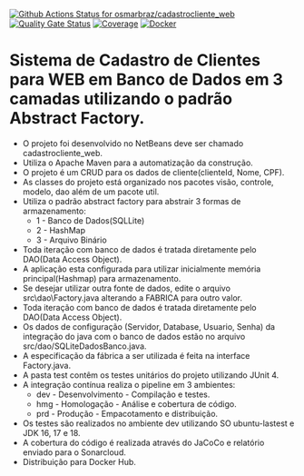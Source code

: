 [![Github Actions Status for osmarbraz/cadastrocliente_web](https://github.com/osmarbraz/cadastrocliente_web/workflows/Integra%C3%A7%C3%A3o%20continua%20de%20Java%20com%20Maven/badge.svg)](https://github.com/osmarbraz/cadastrocliente_web/actions) 
[![Quality Gate Status](https://sonarcloud.io/api/project_badges/measure?project=osmarbraz_cadastrocliente_web&metric=alert_status)](https://sonarcloud.io/summary/new_code?id=osmarbraz_cadastrocliente_web)
[![Coverage](https://sonarcloud.io/api/project_badges/measure?project=osmarbraz_cadastrocliente_web&metric=coverage)](https://sonarcloud.io/component_measures?id=osmarbraz_cadastrocliente_web&metric=coverage)
[![Docker](https://img.shields.io/badge/Docker-build-brightgreen)](https://hub.docker.com/r/osmarbraz/cadastrocliente_web/builds)

# Sistema de Cadastro de Clientes para WEB em Banco de Dados em 3 camadas utilizando o padrão Abstract Factory.
 - O projeto foi desenvolvido no NetBeans deve ser chamado cadastrocliente_web.<br>
 - Utiliza o Apache Maven para a automatização da construção.<br>
 - O projeto é um CRUD para os dados de cliente(clienteId, Nome, CPF).
 - As classes do projeto está organizado nos pacotes visão, controle, modelo, dao além de um pacote util.<br>
 - Utiliza o padrão abstract factory para abstrair 3 formas de armazenamento:
	- 1 - Banco de Dados(SQLLite)
	- 2 - HashMap
	- 3 - Arquivo Binário
 - Toda iteração com banco de dados é tratada diretamente pelo DAO(Data Access Object).<br>
 - A aplicação esta configurada para utilizar inicialmente memória principal(Hashmap) para armazenamento.
 - Se desejar utilizar outra fonte de dados, edite o arquivo src\dao\Factory.java alterando a FABRICA para outro valor.
 - Toda iteração com banco de dados é tratada diretamente pelo DAO(Data Access Object).<br>
 - Os dados de configuração (Servidor, Database, Usuario, Senha) da integração do java com o banco de dados estão no arquivo src/dao/SQLiteDadosBanco.java.<br>
 - A especificação da fábrica a ser utilizada é feita na interface Factory.java. 
 - A pasta test contêm os testes unitários do projeto utilizando JUnit 4.<br> 
 - A integração contínua realiza o pipeline em 3 ambientes:
    - dev - Desenvolvimento - Compilação e testes.
    - hmg - Homologação - Análise e cobertura de código.
    - prd - Produção - Empacotamento e distribuição. 
- Os testes são realizados no ambiente dev utilizando SO ubuntu-lastest e JDK 16, 17 e 18.<br>
 - A cobertura do código é realizada através do JaCoCo e relatório enviado para o Sonarcloud.<br>
 - Distribuição para Docker Hub.
 
